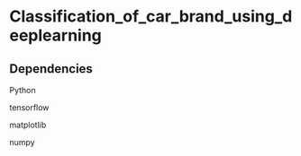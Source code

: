 # Classification_of_car_brand_using_deeplearning
## Dependencies
Python 

tensorflow

matplotlib

numpy
